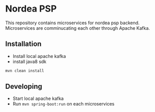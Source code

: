 # Nordea PSP

This repository contains microservices for nordea psp backend. Microservices are comminucating each other through Apache Kafka. 


## Installation

- Install local apache kafka
- install java8 sdk

```sh
mvn clean install
```

## Developing
- Start local apache kafka
- Run ```mvn spring-boot:run``` on each microservices
